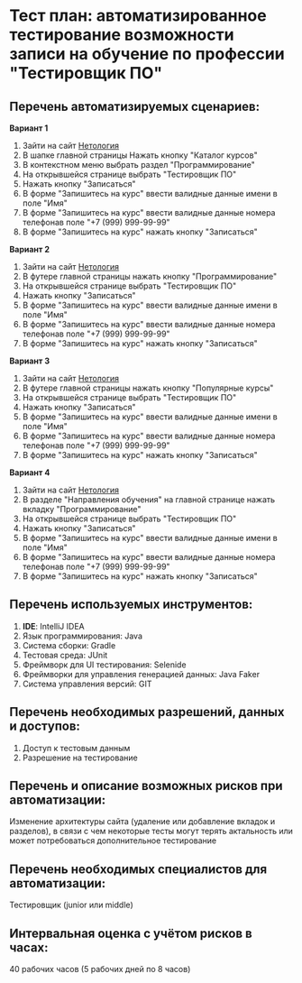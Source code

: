 # Тест план: автоматизированное тестирование возможности записи на обучение по профессии "Тестировщик ПО"
## Перечень автоматизируемых сценариев:
**Вариант 1**
1. Зайти на сайт [Нетология](https://netology.ru/)
2. В шапке главной страницы Нажать кнопку "Каталог курсов" 
3. В контекстном меню выбрать раздел "Программирование"
4. На открывшейся странице выбрать "Тестировщик ПО"
5. Нажать кнопку "Записаться"
6. В форме "Запишитесь на курс" ввести валидные данные имени в поле "Имя"
7. В форме "Запишитесь на курс" ввести валидные данные номера телефонав поле "+7 (999) 999-99-99"
8. В форме "Запишитесь на курс" нажать кнопку "Записаться"

**Вариант 2**
1. Зайти на сайт [Нетология](https://netology.ru/)
2. В футере главной страницы нажать кнопку "Программирование" 
3. На открывшейся странице выбрать "Тестировщик ПО"
4. Нажать кнопку "Записаться"
5. В форме "Запишитесь на курс" ввести валидные данные имени в поле "Имя"
6. В форме "Запишитесь на курс" ввести валидные данные номера телефонав поле "+7 (999) 999-99-99"
7. В форме "Запишитесь на курс" нажать кнопку "Записаться"
   
**Вариант 3**
1. Зайти на сайт [Нетология](https://netology.ru/)
2. В футере главной страницы нажать кнопку "Популярные курсы"
3. На открывшейся странице выбрать "Тестировщик ПО"
4. Нажать кнопку "Записаться"
5. В форме "Запишитесь на курс" ввести валидные данные имени в поле "Имя"
6. В форме "Запишитесь на курс" ввести валидные данные номера телефонав поле "+7 (999) 999-99-99"
7. В форме "Запишитесь на курс" нажать кнопку "Записаться"

**Вариант 4**
1. Зайти на сайт [Нетология](https://netology.ru/)
2. В разделе "Направления обучения" на главной странице нажать вкладку "Программирование"
3. На открывшейся странице выбрать "Тестировщик ПО"
4. Нажать кнопку "Записаться"
5. В форме "Запишитесь на курс" ввести валидные данные имени в поле "Имя"
6. В форме "Запишитесь на курс" ввести валидные данные номера телефонав поле "+7 (999) 999-99-99"
7. В форме "Запишитесь на курс" нажать кнопку "Записаться"

## Перечень используемых инструментов:
1. **IDE**: IntelliJ IDEA
2. Язык программирования: Java
3. Система сборки: Gradle
4. Тестовая среда: JUnit 
5. Фреймворк для UI тестирования: Selenide
6. Фреймворки для управления генерацией данных: Java Faker
7. Система управления версий: GIT

## Перечень необходимых разрешений, данных и доступов:
1. Доступ к тестовым данным
2. Разрешение на тестирование

## Перечень и описание возможных рисков при автоматизации:
Изменение архитектуры сайта (удаление или добавление вкладок и разделов), в связи с чем некоторые тесты могут терять актальность или может потребоваться дополнительное тестирование

## Перечень необходимых специалистов для автоматизации:
Тестировщик (junior или middle)

## Интервальная оценка с учётом рисков в часах:
40 рабочих часов (5 рабочих дней по 8 часов)